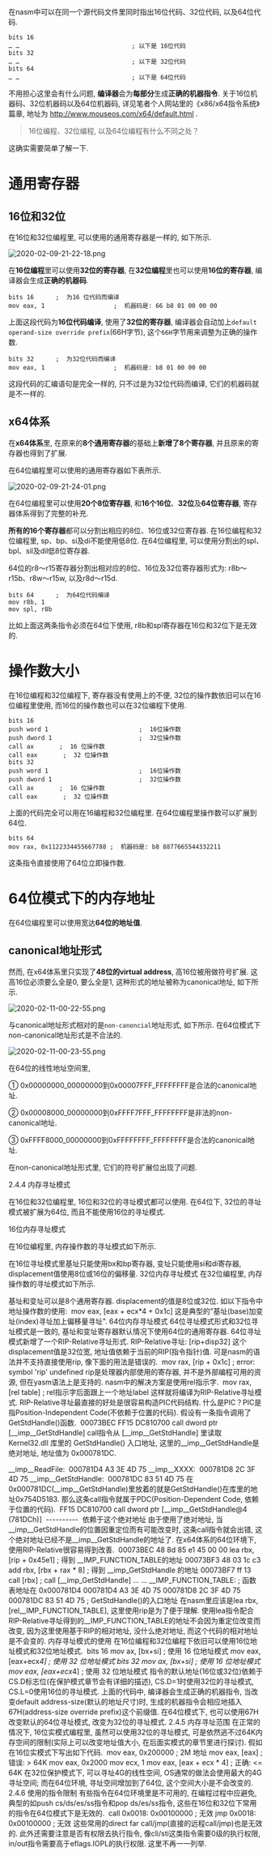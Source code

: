 

在nasm中可以在同一个源代码文件里同时指出16位代码、32位代码, 以及64位代码. 

```
bits 16
… …                               ; 以下是 16位代码
bits 32
… …                               ; 以下是 32位代码
bits 64
… …                               ; 以下是 64位代码
```

不用担心这里会有什么问题, **编译器**会为**每部分**生成**正确的机器指令**. 关于16位机器码、32位机器码以及64位机器码, 详见笔者个人网站里的《x86/x64指令系统》篇章, 地址为 http://www.mouseos.com/x64/default.html . 

>16位编程、32位编程, 以及64位编程有什么不同之处？

这确实需要简单了解一下. 

# 通用寄存器

## 16位和32位

在16位和32位编程里, 可以使用的通用寄存器是一样的, 如下所示. 

![2020-02-09-21-22-18.png](./images/2020-02-09-21-22-18.png)

在**16位编程**里可以使用**32位的寄存器**, 在**32位编程**里也可以使用**16位的寄存器**, 编译器会生成**正确的机器码**. 

```
bits 16      ;  为16 位代码而编译
mov eax, 1                   ;  机器码是: 66 b8 01 00 00 00
```

上面这段代码为**16位代码编译**, 使用了**32位的寄存器**, 编译器会自动加上`default operand-size override prefix`(66H字节), 这个`66H`字节用来调整为正确的操作数. 

```
bits 32      ;  为32位代码而编译
mov eax, 1                   ;  机器码是: b8 01 00 00 00
```

这段代码的汇编语句是完全一样的, 只不过是为32位代码而编译, 它们的机器码就是不一样的. 

## x64体系

在**x64体系**里, 在原来的**8个通用寄存器**的基础上**新增了8个寄存器**, 并且原来的寄存器也得到了扩展. 

在64位编程里可以使用的通用寄存器如下表所示. 

![2020-02-09-21-24-01.png](./images/2020-02-09-21-24-01.png)

在64位编程里可以使用**20个8位寄存器**, 和**16个16位**、**32位**及**64位寄存器**, 寄存器体系得到了完整的补充. 

**所有的16个寄存器**都可以分割出相应的8位、16位或32位寄存器. 在16位编程和32位编程里, sp、bp、si及di不能使用低8位. 在64位编程里, 可以使用分割出的spl、bpl、sil及dil低8位寄存器. 

64位的r8～r15寄存器分割出相对应的8位、16位及32位寄存器形式为: r8b～r15b、r8w～r15w, 以及r8d～r15d. 

```
bits 64      ;  为64位代码编译
mov r8b, 1
mov spl, r8b
```

比如上面这两条指令必须在64位下使用, r8b和spl寄存器在16位和32位下是无效的. 

# 操作数大小

在16位编程和32位编程下, 寄存器没有使用上的不便, 32位的操作数依旧可以在16位编程里使用, 而16位的操作数也可以在32位编程下使用. 

```
bits 16
push word 1                         ;  16位操作数
push dword 1                        ;  32位操作数
call ax       ;  16 位操作数
call eax       ;  32 位操作数
bits 32
push word 1                         ;  16位操作数
push dword 1                        ;  32位操作数
call ax       ;  16 位操作数
call eax       ;  32 位操作数
```

上面的代码完全可以用在16编程和32位编程里. 在64位编程里操作数可以扩展到64位. 

```
bits 64
mov rax, 0x1122334455667788 ;  机器码是: b8 8877665544332211
```

这条指令直接使用了64位立即操作数. 

# 64位模式下的内存地址

在64位编程里可以使用宽达**64位的地址值**. 

## canonical地址形式

然而, 在x64体系里只实现了**48位的virtual address**, 高16位被用做符号扩展. 这高16位必须要么全是0, 要么全是1, 这种形式的地址被称为canonical地址, 如下所示. 

![2020-02-11-00-22-55.png](./images/2020-02-11-00-22-55.png)

与canonical地址形式相对的是`non-canoncial`地址形式, 如下所示. 在64位模式下non-canonical地址形式是不合法的. 

![2020-02-11-00-23-55.png](./images/2020-02-11-00-23-55.png)

在64位的线性地址空间里, 

① 0x00000000_00000000到0x00007FFF_FFFFFFFF是合法的canonical地址. 

② 0x00008000_00000000到0xFFFF7FFF_FFFFFFFF是非法的non-canonical地址. 

③ 0xFFFF8000_00000000到0xFFFFFFFF_FFFFFFFF是合法的canonical地址. 

在non-canonical地址形式里, 它们的符号扩展位出现了问题. 

2.4.4 内存寻址模式

在16位和32位编程里, 16位和32位的寻址模式都可以使用. 在64位下, 32位的寻址模式被扩展为64位, 而且不能使用16位的寻址模式. 

16位内存寻址模式

在16位编程里, 内存操作数的寻址模式如下所示. 


在16位寻址模式里基址只能使用bx和bp寄存器, 变址只能使用si和di寄存器, displacement值使用8位或16位的偏移量. 
32位内存寻址模式
在32位编程里, 内存操作数的寻址模式如下所示. 

基址和变址可以是8个通用寄存器. displacement的值是8位或32位. 
如以下指令中地址操作数的使用: 
 mov eax, [eax + ecx*4 + 0x1c]
这是典型的”基址(base)加变址(index)寻址加上偏移量寻址". 
64位内存寻址模式
64位寻址模式形式和32位寻址模式是一致的, 基址和变址寄存器默认情况下使用64位的通用寄存器. 
64位寻址模式新增了一个RIP-Relative寻址形式. 
RIP-Relative寻址: [rip+disp32]
这个displacement值是32位宽, 地址值依赖于当前的RIP(指令指针)值. 可是nasm的语法并不支持直接使用rip, 像下面的用法是错误的. 
 mov rax, [rip + 0x1c]     ;  error: symbol 'rip' undefined
rip是处理器内部使用的寄存器, 并不是外部编程可用的资源, 但在yasm语法上是支持的. nasm中的解决方案是使用rel指示字. 
 mov rax, [rel table]        ;  rel指示字后面跟上一个地址label
这样就将编译为RIP-Relative寻址模式. RIP-Relative寻址最直接的好处是很容易构造PIC代码结构. 
什么是PIC？PIC是指Position-Independent Code(不依赖于位置的代码). 
假设有一条指令调用了GetStdHandle()函数. 
 00073BEC     FF15 DC810700      call  dword ptr [__imp__GetStdHandle]
call指令从 [__imp__GetStdHandle] 里读取 Kernel32.dll 库里的 GetStdHandle() 入口地址, 这里的__imp__GetStdHandle是绝对地址, 地址值为 0x000781DC. 

__imp__ReadFile:  000781D4   A3 3E 4D 75 __imp__XXXX:  000781D8   2C 3F 4D 75 __imp__GetStdHandle:  000781DC   83 51 4D 75
在0x000781DC(__imp__GetStdHandle)里放着的就是GetStdHandle()在库里的地址0x754D5183. 
那么这条call指令就属于PDC(Position-Dependent Code, 依赖于位置的代码). 
 FF15   DC810700            call   dword ptr [__imp__GetStdHandle@4 (781DCh)]      ----------   依赖于这个绝对地址
由于使用了绝对地址, 当__imp__GetStdHandle的位置因重定位而有可能改变时, 这条call指令就会出错, 这个绝对地址已经不是__imp__GetStdHandle的地址了. 
在x64体系的64位环境下, 使用RIP-Relative很容易得到改善. 
 00073BEC  48 8d 85 e1 45 00 00  lea rbx, [rip + 0x45e1]  ;  得到 __IMP_FUNCTION_TABLE的地址 00073BF3  48 03 1c c3              add rbx, [rbx + rax * 8] ;  得到 __imp_GetStdHandle 的地址 00073BF7  ff 13                      call [rbx]                   ;  call [__imp_GetStdHandle] ... ... __IMP_FUNCTION_TABLE:                                ;   函数表地址在 0x000781D4 000781D4   A3 3E 4D 75 000781D8   2C 3F 4D 75 000781DC   83 51 4D 75                                ;  GetStdHandle()的入口地址
在nasm里应该是lea rbx, [rel__IMP_FUNCTION_TABLE], 这里使用rip是为了便于理解. 使用lea指令配合RIP-Relative寻址得到的__IMP_FUNCTION_TABLE的地址不会因为重定位改变而改变, 因为这里使用基于RIP的相对地址, 没什么绝对地址, 而这个代码的相对地址是不会变的. 
内存寻址模式的使用
在16位编程和32位编程下依旧可以使用16位地址模式和32位地址模式. 
 bits 16 mov ax, [bx+si]                        ;  使用 16 位地址模式 mov eax, [eax+ecx*4]                 ;  使用 32 位地址模式 bits 32 mov ax, [bx+si]                        ;  使用 16 位地址模式 mov eax, [eax+ecx*4]                 ;  使用 32 位地址模式
指令的默认地址(16位或32位)依赖于CS.D标志位(在保护模式章节会有详细的描述), CS.D=1时使用32位的寻址模式, CS.L=0使用16位的寻址模式. 
上面的代码中, 编译器会生成正确的机器指令, 当改变default address-size(默认的地址尺寸)时, 生成的机器指令会相应地插入67H(address-size override prefix)这个前缀值. 
在64位模式下, 也可以使用67H改变默认的64位寻址模式, 改变为32位的寻址模式. 
2.4.5 内存寻址范围
在正常的情况下, 16位实模式编程里, 虽然可以使用32位的寻址模式, 可是依然逃不过64K内存空间的限制(实际上可以改变地址值大小, 在后面实模式的章节里进行探讨). 
假如在16位实模式下写出如下代码. 
 mov eax, 0x200000                       ;  2M 地址 mov eax, [eax]                           ;  错误: > 64K mov eax, 0x2000 mov ecx, 1 mov eax, [eax + ecx * 4]              ;  正确: <= 64K
在32位保护模式下, 可以寻址4G的线性空间, OS通常的做法会使用最大的4G寻址空间; 而在64位环境, 寻址空间增加到了64位, 这个空间大小是不会改变的. 
2.4.6 使用的指令限制
有些指令在64位环境里是不可用的, 在编程过程中应避免, 典型的如push cs/ds/es/ss指令和pop ds/es/ss指令, 这些在16位和32位下常用的指令在64位模式下是无效的. 
 call 0x0018: 0x00100000               ;  无效 jmp  0x0018: 0x00100000                ;  无效
这些常用的direct far call/jmp(直接的远程call/jmp)也是无效的. 此外还需要注意是否有权限去执行指令, 像cli/sti这类指令需要0级的执行权限, in/out指令需要高于eflags.IOPL的执行权限. 这里不再一一列举. 